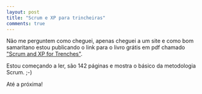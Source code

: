 ```yaml
---
layout: post
title: "Scrum e XP para trincheiras"
comments: true
---
```


Não me perguntem como cheguei, apenas cheguei a um site e como bom samaritano estou publicando o link para o livro grátis em pdf chamado ["Scrum and XP for Trenches"](source/_posts/2008-04-28-scrum-e-xp-para-trincheiras.markdown).

Estou começando a ler, são 142 páginas e mostra o básico da metodologia Scrum. ;-)

Até a próxima!
